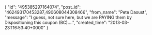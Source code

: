  {
   "id": "495385297164074",
   "post_id": "462493170453287_490608044308466",
   "from_name": "Pete Daoust",
   "message": "I guess, not sure here, but we are PAYING them by Dispositioning this coupon (BC)....",
   "created_time": "2013-03-23T16:53:40+0000"
 }
